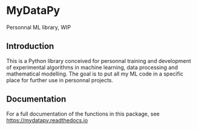 # MyDataPy
Personnal ML library, WIP

## Introduction
This is a Python library conceived for personnal training and development of experimental algorithms in machine learning, data processing and mathematical modelling.
The goal is to put all my ML code in a specific place for further use in personnal projects.

## Documentation
For a full documentation of the functions in this package, see https://mydatapy.readthedocs.io
